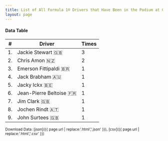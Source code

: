 ```yaml
---
title: List of All Formula 1® Drivers that Have Been in the Podium at Charade Circuit
layout: page
---
```


<canvas id="chart" width="400" height="180"></canvas>
<script>
var data = {
    "datasets": [
        {
            "backgroundColor": "#f3a935",
            "borderColor": "#f68639",
            "borderWidth": 1,
            "data": [
                3.0,
                2.0,
                1.0,
                1.0,
                1.0,
                1.0,
                1.0,
                1.0,
                1.0
            ],
            "label": "Times"
        }
    ],
    "labels": [
        "Jackie Stewart",
        "Chris Amon",
        "Emerson Fittipaldi",
        "Jack Brabham",
        "Jacky Ickx",
        "Jean-Pierre Beltoise",
        "Jim Clark",
        "Jochen Rindt",
        "John Surtees"
    ]
};
var options = {
  legend: {
    display: false
  },
  scales: {
    xAxes: [{
      ticks: {
        beginAtZero: true,
        maxRotation: 180,
        display: window.innerWidth > 800
      }
    }],
    yAxes: [{
      ticks: {
        beginAtZero: true
      }
    }]
  },
  onResize: function(chart, size) {
    chart.options.scales.xAxes[0].ticks.display = size.width > 800;
  }
};
new Chart("chart", {
    data: data,
    type: 'bar',
    options: options
});
</script>



#### Data Table

| # | Driver | Times |
|--|--|--|
| 1. | Jackie Stewart 🇬🇧 | 3 |
| 2. | Chris Amon 🇳🇿 | 2 |
| 3. | Emerson Fittipaldi 🇧🇷 | 1 |
| 4. | Jack Brabham 🇦🇺 | 1 |
| 5. | Jacky Ickx 🇧🇪 | 1 |
| 6. | Jean-Pierre Beltoise 🇫🇷 | 1 |
| 7. | Jim Clark 🇬🇧 | 1 |
| 8. | Jochen Rindt 🇦🇹 | 1 |
| 9. | John Surtees 🇬🇧 | 1 |

<small>Download Data: [json]({{ page.url | replace:'.html','.json' }}), [csv]({{ page.url | replace:'.html','.csv' }})</small>
